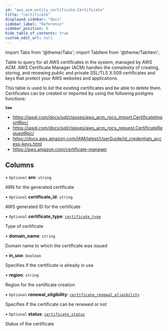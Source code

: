```yaml
---
id: "aws_acm_entity_certificate.Certificate"
title: "certificate"
displayed_sidebar: "docs"
sidebar_label: "Reference"
sidebar_position: 0
hide_table_of_contents: true
custom_edit_url: null
---
```


import Tabs from '@theme/Tabs';
import TabItem from '@theme/TabItem';

Table to query for all AWS certificates in the system, managed by AWS ACM.
AWS Certificate Manager (ACM) handles the complexity of creating, storing, and renewing public
and private SSL/TLS X.509 certificates and keys that protect your AWS websites and applications.

This table is used to list the existing certificates and be able to delete them. Certificates
can be created or imported by using the following postgres functions:

**`See`**

 - https://iasql.com/docs/sql/classes/aws_acm_rpcs_import.CertificateImportRpc/
 - https://iasql.com/docs/sql/classes/aws_acm_rpcs_request.CertificateRequestRpc/
 - https://docs.aws.amazon.com/IAM/latest/UserGuide/id_credentials_access-keys.html
 - https://aws.amazon.com/certificate-manager

## Columns

• `Optional` **arn**: `string`

ARN for the generated certificate

• `Optional` **certificate\_id**: `string`

AWS generated ID for the certificate

• `Optional` **certificate\_type**: [`certificate_type`](../enums/aws_acm_entity_certificate.certificateTypeEnum.md)

Type of certificate

• **domain\_name**: `string`

Domain name to which the certificate was issued

• **in\_use**: `boolean`

Specifies if the certificate is already in use

• **region**: `string`

Region for the certificate creation

• `Optional` **renewal\_eligibility**: [`certificate_renewal_eligibility`](../enums/aws_acm_entity_certificate.certificateRenewalEligibilityEnum.md)

Specifies if the certificate can be renewed or not

• `Optional` **status**: [`certificate_status`](../enums/aws_acm_entity_certificate.certificateStatusEnum.md)

Status of the certificate
